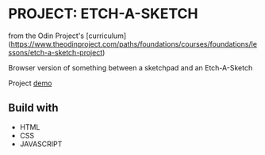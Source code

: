 # PROJECT: ETCH-A-SKETCH

from the Odin Project\'s [curriculum]
(https://www.theodinproject.com/paths/foundations/courses/foundations/lessons/etch-a-sketch-project)

Browser version of something between a sketchpad and an Etch-A-Sketch

Project [demo](https://devkovmtl.github.io/etch-a-sketch/)

## Build with

- HTML
- CSS
- JAVASCRIPT
